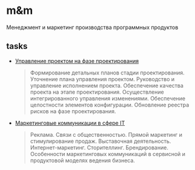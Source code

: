 # m&m

Менеджмент и маркетинг производства программных продуктов

## tasks

- [Управление проектом на фазе проектирования](https://docs.google.com/document/d/1JlEwO8M2dpS-NI96oki3WsmUKlQ41TY2wNsn7-R24DQ)

  > Формирование детальных планов стадии
  > проектирования. Уточнение плана управления проектом.
  > Руководство и управление исполнением проекта.
  > Обеспечение качества проекта на этапе проектирования.
  > Осуществление интегрированного управления
  > изменениями. Обеспечение целостности элементов
  > конфигурации. Обновление реестра рисков на фазе
  > проектирования.

- [Маркетинговые коммуникации в сфере IT](https://docs.google.com/document/d/1I36vTR3AE01I65E-Rs6nTQfStnnlCU1i7VDP75wvWMs)

  > Реклама. Связи с общественностью. Прямой маркетинг и
  > стимулирование продаж. Выставочная деятельность.
  > Интернет-маркетинг. Сторителлинг. Брендирование.
  > Особенности маркетинговых коммуникаций в сервисной
  > и продуктовой моделях ведения бизнеса.
